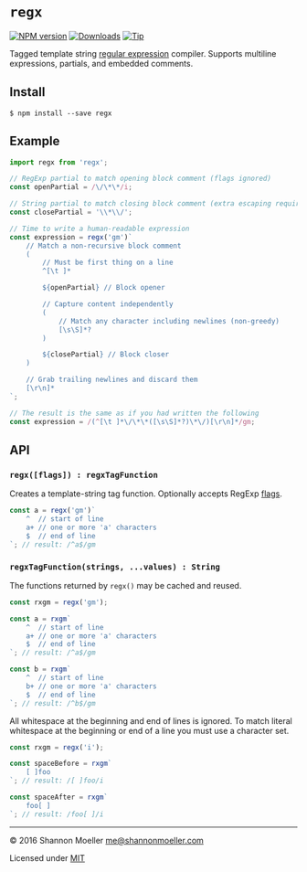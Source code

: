 # `regx`

[![NPM version][npm-img]][npm-url] [![Downloads][downloads-img]][npm-url] [![Tip][amazon-img]][amazon-url]

Tagged template string [regular expression][guide] compiler. Supports multiline expressions, partials, and embedded comments.

## Install

    $ npm install --save regx

## Example

```js
import regx from 'regx';

// RegExp partial to match opening block comment (flags ignored)
const openPartial = /\/\*\*/i;

// String partial to match closing block comment (extra escaping required)
const closePartial = '\\*\\/';

// Time to write a human-readable expression
const expression = regx('gm')`
    // Match a non-recursive block comment
    (
        // Must be first thing on a line
        ^[\t ]*

        ${openPartial} // Block opener

        // Capture content independently
        (
            // Match any character including newlines (non-greedy)
            [\s\S]*?
        )

        ${closePartial} // Block closer
    )

    // Grab trailing newlines and discard them
    [\r\n]*
`;

// The result is the same as if you had written the following
const expression = /(^[\t ]*\/\*\*([\s\S]*?)\*\/)[\r\n]*/gm;
```

## API

### `regx([flags]) : regxTagFunction`

Creates a template-string tag function. Optionally accepts RegExp [flags][flags].

```js
const a = regx('gm')`
    ^  // start of line
    a+ // one or more 'a' characters
    $  // end of line
`; // result: /^a$/gm
```

### `regxTagFunction(strings, ...values) : String`

The functions returned by `regx()` may be cached and reused.

```js
const rxgm = regx('gm');

const a = rxgm`
    ^  // start of line
    a+ // one or more 'a' characters
    $  // end of line
`; // result: /^a$/gm

const b = rxgm`
    ^  // start of line
    b+ // one or more 'a' characters
    $  // end of line
`; // result: /^b$/gm
```

All whitespace at the beginning and end of lines is ignored. To match literal whitespace at the beginning or end of a line you must use a character set.

```js
const rxgm = regx('i');

const spaceBefore = rxgm`
    [ ]foo
`; // result: /[ ]foo/i

const spaceAfter = rxgm`
    foo[ ]
`; // result: /foo[ ]/i
```

----

© 2016 Shannon Moeller <me@shannonmoeller.com>

Licensed under [MIT](http://shannonmoeller.com/mit.txt)

[guide]: https://developer.mozilla.org/en-US/docs/Web/JavaScript/Guide/Regular_Expressions
[flags]: https://developer.mozilla.org/en-US/docs/Web/JavaScript/Guide/Regular_Expressions#Advanced_searching_with_flags

[amazon-img]:    https://img.shields.io/badge/amazon-tip_jar-yellow.svg?style=flat-square
[amazon-url]:    https://www.amazon.com/gp/registry/wishlist/1VQM9ID04YPC5?sort=universal-price
[downloads-img]: http://img.shields.io/npm/dm/regx.svg?style=flat-square
[npm-img]:       http://img.shields.io/npm/v/regx.svg?style=flat-square
[npm-url]:       https://npmjs.org/package/regx
